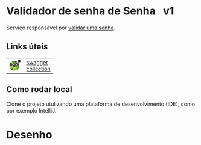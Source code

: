 # Validador de senha de Senha &nbsp; v1

Serviço responsável por [validar uma senha](http://localhost:8080/api/validator/v1/password).

## Links úteis

|  |  |
| ------ | ------ |
| <img src="https://github.com/juniordiassouza/itautest-validate-password-service/blob/master/src/main/resources/images/openapi%20.png" width="32" height="32"> | [swagger](http://localhost:8080/api/validator/v1/swagger-ui/index.html) <br> [collection](http://localhost:8080/api/validator/v1/v2/api-docs) |

## Como rodar local

Clone o projeto utulizando uma plataforma de desenvolvimento (IDE), como por exemplo IntelliJ.

# Desenho

<img src="">
